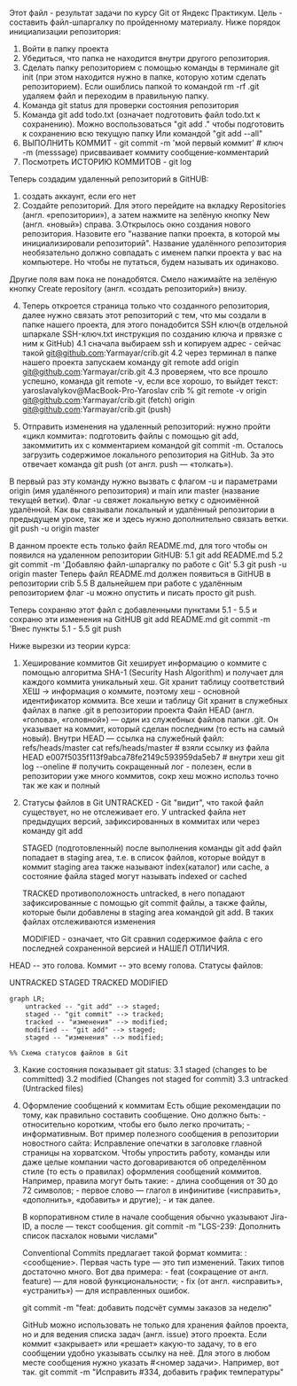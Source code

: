 Этот файл - результат задачи по курсу Git от Яндекс Практикум. Цель - составить файл-шпаргалку по пройденному материалу. Ниже порядок инициализации репозитория:

1. Войти в папку проекта
2. Убедиться, что папка не находится внутри другого репозитория.
3. Сделать папку репозиторием с помощью команды в терминале git init (при этом находится нужно в папке, которую хотим сделать репозиторием). 
Если ошиблись папкой то командой rm -rf .git удаляем файл и переходим в правильную папку.
4. Команда git status для проверки состояния репозитория
5. Команда git add todo.txt (означает подготовить файл todo.txt к сохранению).
Можно воспользоваться "git add ." чтобы подготовить к сохранению всю текущую папку
Или командой "git add --all"
6. ВЫПОЛНИТЬ КОММИТ - git commit -m 'мой первый коммит' # ключ -m (messsage) присвваивает коммиту сообщение-комментарий
7. Посмотреть ИСТОРИЮ КОММИТОВ - git log


Теперь создадим удаленный репозиторий в GitHUB:
1. создать аккаунт, если его нет
2. Создайте репозиторий. Для этого перейдите на вкладку Repositories (англ. «репозитории»), а затем нажмите на зелёную кнопку New (англ. «новый») справа.
3.Открылось окно создания нового репозитория. Назовите его "название папки проекта, в которой мы инициализировали репозиторий". Название удалённого репозитория необязательно должно совпадать с именем папки проекта у вас на компьютере. Но чтобы не путаться, будем называть их одинаково.

Другие поля вам пока не понадобятся. Смело нажимайте на зелёную кнопку Create repository (англ. «создать репозиторий») внизу.

4. Теперь откроется страница только что созданного репозитория, далее нужно связать этот репозиторий с тем, что мы создали в папке нашего проекта, для этого понадобится SSH ключ(в отдельной шпаркале SSH-ключ.txt инструкция по созданию ключа и првязке с ним к GitHub)
4.1 сначала выбираем ssh и копируем адрес - сейчас такой git@github.com:Yarmayar/crib.git
4.2 через терминал в папке нашего проекта запускаем команду 
git remote add origin git@github.com:Yarmayar/crib.git
4.3 проверяем, что все прошло успешно, команда git remote -v, если все хорошо, то выйдет текст:
yaroslavalykov@MacBook-Pro-Yaroslav crib % git remote -v
origin	git@github.com:Yarmayar/crib.git (fetch)
origin	git@github.com:Yarmayar/crib.git (push)

5. Отправить изменения на удаленный репозиторий: нужно пройти «цикл коммита»: подготовить файлы с помощью git add, закоммитить их с комментарием командой git commit -m. Осталось загрузить содержимое локального репозитория на GitHub. За это отвечает команда git push (от англ. push — «толкать»).

В первый раз эту команду нужно вызвать с флагом -u и параметрами origin (имя удалённого репозитория) и main или master (название текущей ветки). Флаг -u свяжет локальную ветку с одноимённой удалённой. Как вы связывали локальный и удалённый репозитории в предыдущем уроке, так же и здесь нужно дополнительно связать ветки. git push -u origin master

В данном проекте есть только файл README.md, для того чтобы он появился на удаленном репозитории GitHUB:
5.1 git add README.md
5.2 git commit -m 'Добавляю файл-шпаргалку по работе с Git'
5.3 git push -u origin master
Теперь файл README.md должен появиться в GitHUB в репозитории crib
5.5 В дальнейшем при работе с удалённым репозиторием флаг -u можно опустить и писать просто git push.

Теперь сохраняю этот файл с добавленными пунктами 5.1 - 5.5 и сохраню эти изменения на GitHUB
git add README.md
git commit -m 'Внес пункты 5.1 - 5.5
git push

Ниже вырезки из теории курса:
1. Хеширование коммитов
	Git хеширует информацию о коммите с помощью алгоритма SHA-1 (Security Hash Algorithm) и получает для каждого коммита уникальный хеш.
	Git хранит таблицу соответствий ХЕШ -> информация о коммите, поэтому хеш - основной идентификатор коммита. 
	Все хеши и таблицу Git хранит в служебных файлах в папке .git в репозитории проекта
	Файл HEAD (англ. «голова», «головной») — один из служебных файлов папки .git. Он указывает на коммит, который сделан последним (то есть на самый новый).
	Внутри HEAD — ссылка на служебный файл: refs/heads/master
	cat refs/heads/master # взяли ссылку из файла HEAD
	e007f5035f113f9abca78fe2149c593959da5eb7 # внутри хеш
	git log --oneline # получить сокращенный лог -  полезен, если в репозитории уже много коммитов, сокр хеш можно использ точно так же как и полный


2. Статусы файлов в Git
	UNTRACKED - Git "видит", что такой файл существует, но не отслеживает его. У untracked файла нет предыдущих версий, зафиксированных в коммитах или через команду git add

	STAGED (подготовленный) после выполнения команды git add файл попадает в staging area, т.е. в список файлов, которые войдут в коммит
		staging area также называют index(каталог) или cache, а состояние файла staged могут называть indexed or cached

	TRACKED противоположность untracked, в него попадают зафиксированные с помощью git commit файлы, а также файлы, которые были добавлены в 		staging area командой git add. В таких файлах отслеживаются изменения

	MODIFIED - означает, что Git сравнил содержимое файла с его последней сохраненной версией и НАШЕЛ ОТЛИЧИЯ.

HEAD -- это голова.
Коммит -- это всему голова.
Статусы файлов:

UNTRACKED
STAGED
TRACKED
MODIFIED

```mermaid
graph LR;
	untracked -- "git add" --> staged;
	staged -- "git commit" --> tracked;
	tracked -- "изменения" --> modified;
	modified -- "git add" --> staged;
	staged -- "изменения" --> modified;

%% Схема статусов файлов в Git
```


3. Какие состояния показывает git status:
	3.1 staged (changes to be committed)
	3.2 modified (Changes not staged for commit)
	3.3 untracked (Untracked files)

4. Оформление сообщений к коммитам
	Есть общие рекомендации по тому, как правильно составить сообщение. Оно должно быть:
		- относительно коротким, чтобы его было легко прочитать;
		- информативным.
	Вот пример полезного сообщения в репозитории новостного сайта: Исправление опечатки в заголовке главной страницы на хорватском. 
	Чтобы упростить работу, команды или даже целые компании часто договариваются об определённом стиле (то есть о правилах) оформления сообщений 	коммитов.
	Например, правила могут быть такие:
		- длина сообщения от 30 до 72 символов;
		- первое слово — глагол в инфинитиве («исправить», «дополнить», «добавить» и другие);
		- и так далее.

	В корпоративном стиле в начале сообщения обычно указывают Jira-ID, а после — текст сообщения.
		git commit -m "LGS-239: Дополнить список пасхалок новыми числами" 

	Conventional Commits предлагает такой формат коммита: <type>: <сообщение>. Первая часть type — это тип изменений. Таких типов достаточно 	много. Вот два примера:
		- feat (сокращение от англ. feature) — для новой функциональности;
		- fix (от англ. «исправить», «устранить») — для исправленных ошибок.
	
	git commit -m "feat: добавить подсчёт суммы заказов за неделю" 

	GitHub можно использовать не только для хранения файлов проекта, но и для ведения списка задач (англ. issue) этого проекта. Если коммит 	«закрывает» или «решает» какую-то задачу, то в его сообщении удобно указывать ссылку на неё. Для этого в любом месте сообщения нужно 		указать #<номер задачи>. Например, вот так.
		git commit -m "Исправить #334, добавить график температуры"